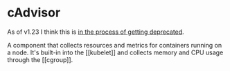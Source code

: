 # cAdvisor
As of v1.23 I think this is [in the process of getting deprecated](https://github.com/kubernetes/enhancements/issues/2371).

A component that collects resources and metrics for containers running on a node. It's built-in into the [[kubelet]] and collects memory and CPU usage through the [[cgroup]].
